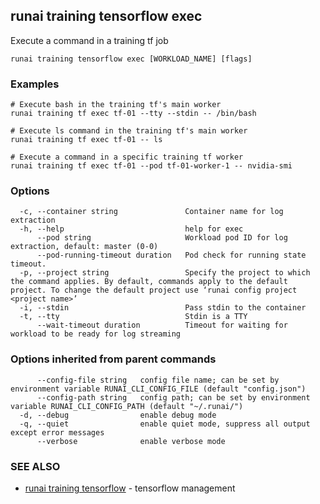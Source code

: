 ## runai training tensorflow exec

Execute a command in a training tf job

```
runai training tensorflow exec [WORKLOAD_NAME] [flags]
```

### Examples

```
# Execute bash in the training tf's main worker
runai training tf exec tf-01 --tty --stdin -- /bin/bash 

# Execute ls command in the training tf's main worker
runai training tf exec tf-01 -- ls

# Execute a command in a specific training tf worker
runai training tf exec tf-01 --pod tf-01-worker-1 -- nvidia-smi
```

### Options

```
  -c, --container string               Container name for log extraction
  -h, --help                           help for exec
      --pod string                     Workload pod ID for log extraction, default: master (0-0)
      --pod-running-timeout duration   Pod check for running state timeout.
  -p, --project string                 Specify the project to which the command applies. By default, commands apply to the default project. To change the default project use ‘runai config project <project name>’
  -i, --stdin                          Pass stdin to the container
  -t, --tty                            Stdin is a TTY
      --wait-timeout duration          Timeout for waiting for workload to be ready for log streaming
```

### Options inherited from parent commands

```
      --config-file string   config file name; can be set by environment variable RUNAI_CLI_CONFIG_FILE (default "config.json")
      --config-path string   config path; can be set by environment variable RUNAI_CLI_CONFIG_PATH (default "~/.runai/")
  -d, --debug                enable debug mode
  -q, --quiet                enable quiet mode, suppress all output except error messages
      --verbose              enable verbose mode
```

### SEE ALSO

* [runai training tensorflow](runai_training_tensorflow.md)	 - tensorflow management

